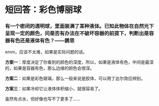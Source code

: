 # 短回答：彩色博丽球 

### 有一个密闭的透明球，里面装满了某种液体。已知此物体在自然光下呈现一定的颜色，问是否有办法在不破坏容器的前提下，判断出是容器有色还是液体有色？——銹思

emm，应该不太难，如果是实际问题的话。

**方案一**：厚度决定了你看到的颜色的深度，所以，如果是液体有色，中间是最深的，如果是容器有色，那么边缘的颜色会很深。

**方案二**：如果是彩色玻璃，那么一般来说是胶体，可以用丁达尔效应辨别。

**方案三**：如果冷却它让液体体积缩小，就很容易了。



虽然有点水，但好像也写不了更多了......